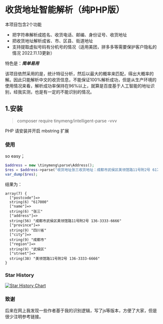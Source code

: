 # 收货地址智能解析（纯PHP版）

本项目包含2个功能
- 把字符串解析成姓名、收货电话、邮编、身份证号、收货地址
- 把收货地址解析成省、市、区县、街道地址
- 支持提取虚拟号码有分机号的情况（适用美团，拼多多等需要保护客户隐私的情况 2022.11.13更新）

特色是：***简单易用***

该项目依然采用的是，统计特征分析，然后以最大的概率来匹配，得出大概率的解。因此只能解析中文的收货信息，不能保证100%解析成功，但是从生产环境的使用情况来看，解析成功率保持在96%以上，就算是百度基于人工智能的地址识别，经我实测，也是有一定的不能识别的情况。


## 1.安装
> composer require tinymeng/intelligent-parse  -vvv

PHP 请安装并开启 mbstring 扩展

### 使用
so easy；
```php
$address = new \tinymeng\parse\Address();
$res = $address->parse("收货地址张三收货地址：成都市武侯区美领馆路11号附2号 617000  136-3333-6666");
var_dump($res);
```
结果为：
```
array(7) {
  ["postcode"]=>
  string(6) "617000"
  ["name"]=>
  string(6) "张三"
  ["address"]=>
  string(56) "成都市武侯区美领馆路11号附2号 136-3333-6666"
  ["province"]=>
  string(9) "四川省"
  ["city"]=>
  string(9) "成都市"
  ["region"]=>
  string(9) "武侯区"
  ["street"]=>
  string(38) "美领馆路11号附2号 136-3333-6666"
}
```

### Star History
[![Star History Chart](https://api.star-history.com/svg?repos=majiameng/address-parse-php&type=Date)](https://star-history.com/#majiameng/address-parse-php&Date)


### 致谢
后来在网上我发现一些作者基于我的识别逻辑，写了js等版本，方便了大家，但是很少注明参考链接。
